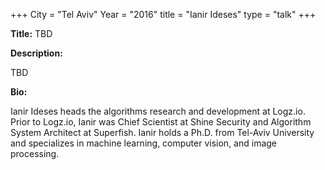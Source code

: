 +++
City = "Tel Aviv"
Year = "2016"
title = "Ianir Ideses"
type = "talk"
+++

<div class="span-15  ">
  <div class="span-15  last ">
  <p><strong>Title:</strong>
  TBD
  </p>

  <p><strong>Description:</strong></p>

  <p>TBD  </p>
      <p><strong>Bio:</strong></p>

  <p>Ianir Ideses heads the algorithms research and development at Logz.io. Prior to Logz.io, Ianir was Chief Scientist at Shine Security and Algorithm System Architect at Superfish. Ianir holds a Ph.D. from Tel-Aviv University and specializes in machine learning, computer vision, and image processing.</p>

  </div>
</div>
